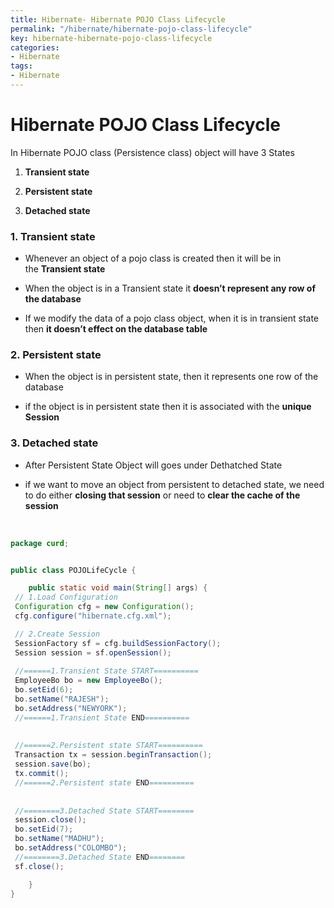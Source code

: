 ```yaml
---
title: Hibernate- Hibernate POJO Class Lifecycle
permalink: "/hibernate/hibernate-pojo-class-lifecycle"
key: hibernate-hibernate-pojo-class-lifecycle
categories:
- Hibernate
tags:
- Hibernate
---
```


Hibernate POJO Class Lifecycle
=================================

In Hibernate POJO class (Persistence class) object will have 3 States

1.  **Transient state**

2.  **Persistent state**

3.  **Detached state**

### 1. Transient state

-   Whenever an object of a pojo class is created then it will be in
    the **Transient state**

-   When the object is in a Transient state it **doesn’t represent any row of
    the database**

-   If we modify the data of a pojo class object, when it is in transient state
    then **it doesn’t effect on the database table**

### 2. Persistent state

-   When the object is in persistent state, then it represents one row of the
    database

-   if the object is in persistent state then it is associated with the **unique
    Session**

### 3. Detached state

-   After Persistent State Object will goes under Dethatched State

-   if we want to move an object from persistent to detached state, we need to
    do either **closing that session** or need to **clear the cache of the
    session**


<br>

```java
package curd;


public class POJOLifeCycle {

	public static void main(String[] args) {
 // 1.Load Configuration
 Configuration cfg = new Configuration();
 cfg.configure("hibernate.cfg.xml");

 // 2.Create Session
 SessionFactory sf = cfg.buildSessionFactory();
 Session session = sf.openSession();
 
 //======1.Transient State START==========
 EmployeeBo bo = new EmployeeBo();
 bo.setEid(6);
 bo.setName("RAJESH");
 bo.setAddress("NEWYORK");
 //======1.Transient State END==========
 
 
 //======2.Persistent state START==========
 Transaction tx = session.beginTransaction();
 session.save(bo);
 tx.commit(); 
 //======2.Persistent state END==========
 
 
 //========3.Detached State START========  
 session.close();
 bo.setEid(7);
 bo.setName("MADHU");
 bo.setAddress("COLOMBO");
 //========3.Detached State END========	
 sf.close();

	}
}
```
